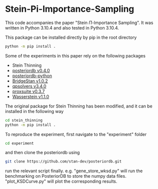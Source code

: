 # Stein-Pi-Importance-Sampling

This code accompanies the paper "Stein $\Pi$-Importance Sampling". It was written in Python 3.10.4 and also tested in Python 3.10.4.

This package can be installed directly by pip in the root directory

```bash
python -m pip install .
```

Some of the experiments in this paper rely on the following packages

- Stein Thinning
- [posteriordb v0.4.0](https://github.com/stan-dev/posteriordb)
- [posteriordb-python](https://github.com/stan-dev/posteriordb-python)
- [BridgeStan v1.0.2](https://roualdes.github.io/bridgestan/latest/)
- [qpsolvers v3.4.0](https://github.com/qpsolvers/qpsolvers)
- [proxsuite v0.3.7](https://github.com/Simple-Robotics/proxsuite)
- [Wasserstein v1.1.0](https://github.com/pkomiske/Wasserstein/)

The original package for Stein Thinning has been modified, and it can be installed in the following way

```bash
cd stein_thinning
python -m pip install .
```

To reproduce the experiment, first navigate to the "experiment" folder

```bash
cd experiment
```

and then clone the posteriordb using

```bash
git clone https://github.com/stan-dev/posteriordb.git
```

run the relevant script finally. e.g. "gene_store_wksd.py" will run the benchmarking on PosteriorDB to store the numpy data files. "plot_KSDCurve.py" will plot the corresponding results.
